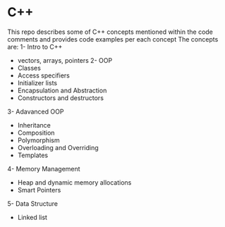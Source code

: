 # C++
This repo describes some of C++ concepts mentioned within the code comments and provides code examples per each concept
The concepts are:
1- Intro to C++
   - vectors, arrays, pointers
2- OOP
  - Classes
  - Access specifiers
  - Initializer lists
  - Encapsulation and Abstraction
  - Constructors and destructors

3- Adavanced OOP
  - Inheritance
  - Composition
  - Polymorphism
  - Overloading and Overriding
  - Templates

4- Memory Management
  - Heap and dynamic memory allocations
  - Smart Pointers

5- Data Structure
  - Linked list
